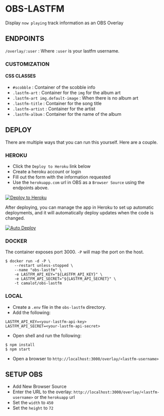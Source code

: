 # OBS-LASTFM

Display `now playing` track information as an OBS Overlay

## ENDPOINTS

`/overlay/:user` : Where `:user` is your lastfm username.

### CUSTOMIZATION

#### CSS CLASSES

- `#scobble` : Container of the scobble info
- `.lastfm-art` : Container for the `img` for the album art
- `.lastfm-art img.default-image` : When there is no album art
- `.lastfm-title` : Container for the song title
- `.lastfm-artist` : Container for the artist
- `.lastfm-album` : Container for the name of the album

## DEPLOY

There are multiple ways that you can run this yourself. Here are a couple.

### HEROKU

- Click the `Deploy to Heroku` link below
- Create a heroku account or login
- Fill out the form with the information requested
- Use the `herokuapp.com` url in OBS as a `Browser Source` using the endpoints above.

[![Deploy to Heroku](https://www.herokucdn.com/deploy/button.png)](https://heroku.com/deploy)

After deploying, you can manage the app in Heroku to set up automatic deployments, and it will automatically deploy updates when the code is changed. 

[![Auto Deploy](https://i.imgur.com/nNb6oBOl.png)](https://i.imgur.com/nNb6oBO.png)

### DOCKER

The container exposes port 3000. `-P` will map the port on the host.

```shell
$ docker run -d -P \
	--restart unless-stopped \
	--name "obs-lastfm" \
	-e LASTFM_API_KEY="${LASTFM_API_KEY}" \
	-e LASTFM_API_SECRET="${LASTFM_API_SECRET}" \
	-t camalot/obs-lastfm
```

### LOCAL

- Create a `.env` file in the `obs-lastfm` directory. 
- Add the following:
```
LASTFM_API_KEY=<your-lastfm-api-key>
LASTFM_API_SECRET=<your-lastfm-api-secret>
```
- Open shell and run the following:
```shell
$ npm install
$ npm start
```
- Open a browser to `http://localhost:3000/overlay/<lastfm-username>`


## SETUP OBS

- Add New Browser Source
- Enter the URL to the overlay: `http://localhost:3000/overlay/<lastfm-username>` or the `herokuapp` url
- Set the `width` to `450`
- Set the `height` to `72`
